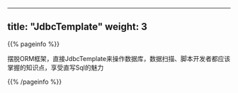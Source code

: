 
---
title: "JdbcTemplate"
weight: 3
---

{{% pageinfo %}}

摆脱ORM框架，直接JdbcTemplate来操作数据库，数据扫描、脚本开发者都应该掌握的知识点，享受直写Sql的魅力

{{% /pageinfo %}}
